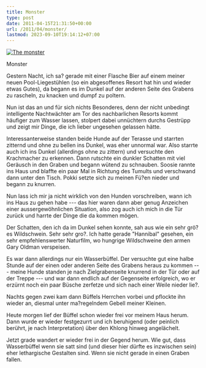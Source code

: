 ```yaml
---
title: Monster
type: post
date: 2011-04-15T21:31:50+00:00
url: /2011/04/monster/
lastmod: 2023-09-10T19:14:12+07:00
---
```

<div class="media image">
  <a href="http://www.flickr.com/photos/schreibblogade/5624208380/" title="The monster by Patrick Kollitsch, on Flickr"><img src="//farm6.static.flickr.com/5144/5624208380_a86b3e4dd9_z.jpg" alt="The monster" /></a></p>

  <p>
    Monster
  </p>
</div>

Gestern Nacht, ich sa? gerade mit einer Flasche Bier auf einem meiner neuen Pool-Liegestühlen (so ein abgesoffenes Resort hat hin und wieder etwas Gutes), da begann es im Dunkel auf der anderen Seite des Grabens zu rascheln, zu knacken und dumpf zu poltern.

Nun ist das an und für sich nichts Besonderes, denn der nicht unbedingt intelligente Nachtwächter am Tor des nachbarlichen Resorts kommt häufiger zum Wasser lassen, stolpert dabei unnüchtern durchs Gestrüpp und zeigt mir Dinge, die ich lieber ungesehen gelassen hätte.

Interessanterweise standen beide Hunde auf der Terasse und starrten zitternd und ohne zu bellen ins Dunkel, was eher unnormal war. Also starrte auch ich ins Dunkel (allerdings ohne zu zittern) und versuchte den Krachmacher zu erkennen. Dann rutschte ein dunkler Schatten mit viel Geräusch in den Graben und begann wütend zu schnauben. Soosie rannte ins Haus und blaffte ein paar Mal in Richtung des Tumults und verschwand dann unter den Tisch. Pokki setzte sich zu meinen Fü?en nieder und begann zu knurren.

Nun lass ich mir ja nicht wirklich von den Hunden vorschreiben, wann ich ins Haus zu gehen habe --- das hier waren dann aber genug Anzeichen einer aussergewöhnlichen Situation, also zog auch ich mich in die Tür zurück und harrte der Dinge die da kommen mögen.

Der Schatten, den ich da im Dunkel sehen konnte, sah aus wie ein sehr grö?es Wildschwein. Sehr sehr gro?. Ich hatte gerade "Hannibal" gesehen, ein sehr empfehlenswerter Naturfilm, wo hungrige Wildschweine den armen Gary Oldman verspeisen.

Es war dann allerdings nur ein Wasserbüffel. Der versuchte gut eine halbe Stunde auf der einen oder anderen Seite des Grabens heraus zu kommen --- meine Hunde standen je nach Zielgrabenseite knurrend in der Tür oder auf der Treppe --- und war dann endlich auf der Gegenseite erfolgreich, wo er erzürnt noch ein paar Büsche zerfetze und sich nach einer Weile nieder lie?.

Nachts gegen zwei kam dann Büffels Herrchen vorbei und pflockte ihn wieder an, diesmal unter ma?regelndem Gebell meiner Kleinen.

Heute morgen lief der Büffel schon wieder frei vor meinem Haus herum. Dann wurde er wieder festgezurrt und ich beruhigend (oder peinlich berührt, je nach Interpretation) über den Khlong hinweg angelächelt.

Jetzt grade wandert er wieder frei in der Gegend herum. Wie gut, dass Wasserbüffel wenn sie satt sind (und dieser hier dürfte es inzwischen sein) eher lethargische Gestalten sind. Wenn sie nicht gerade in einen Graben fallen.
